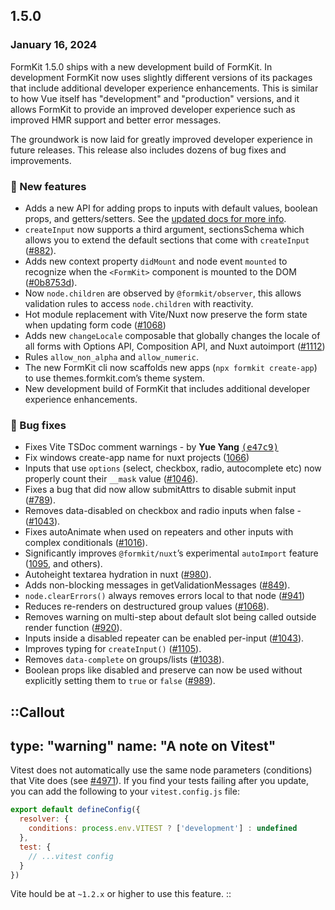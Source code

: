 ## 1.5.0

### January 16, 2024

FormKit 1.5.0 ships with a new development build of FormKit. In development FormKit now uses slightly different versions of its packages that include additional developer experience enhancements. This is similar to how Vue itself has "development" and "production" versions, and it allows FormKit to provide an improved developer experience such as improved HMR support and better error messages.

The groundwork is now laid for greatly improved developer experience in future releases. This release also includes dozens of bug fixes and improvements.

### 💪 New features

- Adds a new API for adding props to inputs with default values, boolean props, and getters/setters. See the [updated docs for more info](/essentials/custom-inputs#object-notation).
- `createInput` now supports a third argument, sectionsSchema which allows you to extend the default sections that come with `createInput` ([#882](https://github.com/formkit/formkit/issues/882)).
- Adds new context property `didMount` and node event `mounted` to recognize when the `<FormKit>` component is mounted to the DOM ([#0b8753d](https://github.com/formkit/formkit/commit/0b8753d)).
- Now `node.children` are observed by `@formkit/observer`, this allows validation rules to access `node.children` with reactivity.
- Hot module replacement with Vite/Nuxt now preserve the form state when updating form code ([#1068](https://github.com/formkit/formkit/issues/1068))
- Adds new `changeLocale` composable that globally changes the locale of all forms with Options API, Composition API, and Nuxt autoimport ([#1112](https://github.com/formkit/formkit/issues/1112))
- Rules `allow_non_alpha` and `allow_numeric`.
- The new FormKit cli now scaffolds new apps (`npx formkit create-app`) to use themes.formkit.com’s theme system.
- New development build of FormKit that includes additional developer experience enhancements.

### 🐛 Bug fixes


- Fixes Vite TSDoc comment warnings - by **Yue Yang** [<samp>(e47c9)</samp>](https://github.com/formkit/formkit/commit/e47c990)
- Fix windows create-app name for nuxt projects ([1066](https://github.com/formkit/formkit/issues/1066))
- Inputs that use `options` (select, checkbox, radio, autocomplete etc) now properly count their `__mask` value ([#1046](https://github.com/formkit/formkit/issues/1046)).
- Fixes a bug that did now allow submitAttrs to disable submit input ([#789](https://github.com/formkit/formkit/issues/789)).
- Removes data-disabled on checkbox and radio inputs when false - ([#1043](https://github.com/formkit/formkit/issues/1043)).
- Fixes autoAnimate when used on repeaters and other inputs with complex conditionals ([#1016](https://github.com/formkit/formkit/issues/1016)).
- Significantly improves `@formkit/nuxt`’s experimental `autoImport` feature ([1095](https://github.com/formkit/formkit/issues/1095), and others).
- Autoheight textarea hydration in nuxt ([#980](https://github.com/formkit/formkit/issues/980)).
- Adds non-blocking messages in getValidationMessages ([#849](https://github.com/formkit/formkit/issues/849)).
- `node.clearErrors()` always removes errors local to that node ([#941](https://github.com/formkit/formkit/issues/941))
- Reduces re-renders on destructured group values ([#1068](https://github.com/formkit/formkit/issues/1068)).
- Removes warning on multi-step about default slot being called outside render function ([#920](https://github.com/formkit/formkit/issues/920)).
- Inputs inside a disabled repeater can be enabled per-input ([#1043](https://github.com/formkit/formkit/issues/1043)).
- Improves typing for `createInput()` ([#1105](https://github.com/formkit/formkit/issues/1105)).
- Removes `data-complete` on groups/lists ([#1038](https://github.com/formkit/formkit/issues/1038)).
- Boolean props like disabled and preserve can now be used without explicitly setting them to `true` or `false` ([#989](https://github.com/formkit/formkit/issues/989)).


::Callout
---
type: "warning"
name: "A note on Vitest"
---
Vitest does not automatically use the same node parameters (conditions) that Vite does (see [#4971](https://github.com/vitest-dev/vitest/issues/4971)). If you find your tests failing after you update, you can add the following to your `vitest.config.js` file:

```js
export default defineConfig({
  resolver: {
    conditions: process.env.VITEST ? ['development'] : undefined
  },
  test: {
    // ...vitest config
  }
})
```

Vite hould be at `~1.2.x` or higher to use this feature.
::
